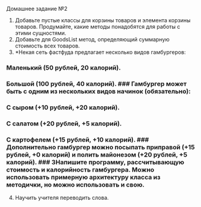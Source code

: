 Домашнее задание №2

1. Добавьте пустые классы для корзины товаров и элемента корзины товаров. Продумайте, какие методы понадобятся для работы с этими сущностями.
2. Добавьте для GoodsList метод, определяющий суммарную стоимость всех товаров.
3. *Некая сеть фастфуда предлагает несколько видов гамбургеров:
### Маленький (50 рублей, 20 калорий).
### Большой (100 рублей, 40 калорий). ### Гамбургер может быть с одним из нескольких видов начинок (обязательно):
### С сыром (+10 рублей, +20 калорий).
### С салатом (+20 рублей, +5 калорий).
### С картофелем (+15 рублей, +10 калорий). ### Дополнительно гамбургер можно посыпать приправой (+15 рублей, +0 калорий) и полить майонезом (+20 рублей, +5 калорий). ### 3Напишите программу, рассчитывающую стоимость и калорийность гамбургера. Можно использовать примерную архитектуру класса из методички, но можно использовать и свою.
4. Научить учителя переводить слова.